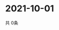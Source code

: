 # 2021-10-01
  共 0条

  <!-- BEGIN -->
  <!-- 最后更新时间Fri Oct 01 2021 02:27:07 GMT+0000 (Coordinated Universal Time) -->
  
  <!-- END -->
  
  